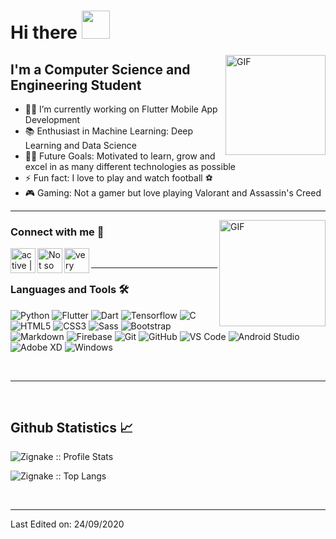 # Hi there <img width="45px" src="https://camo.githubusercontent.com/52f613ba340da0234fa3754325112a6533af65a3/68747470733a2f2f6d656469612e74656e6f722e636f6d2f696d616765732f33623338386665303364613237316432363734666166383565623763336663642f74656e6f722e676966" />

<img align="right" alt="GIF" height="160px" src="https://media.giphy.com/media/du3J3cXyzhj75IOgvA/giphy.gif" />

## I'm a Computer Science and Engineering Student  

- 👨‍💻 I’m currently working on Flutter Mobile App Development
- 📚 Enthusiast in Machine Learning: Deep Learning and Data Science
- 💪🏼 Future Goals: Motivated to learn, grow and excel in as many different technologies as possible
- ⚡ Fun fact: I love to play and watch football ⚽
- 🎮 Gaming: Not a gamer but love playing Valorant and Assassin's Creed

---

<img align="right" alt="GIF" height="170px" src="https://media.giphy.com/media/J5B1Y8QZnzXXbLQIBu/giphy.gif" />

### Connect with me 📝

[<img align="left" alt="active | LinkedIn" height="40px" src="https://img.icons8.com/dusk/64/000000/linkedin.png"/>][linkedin]
[<img align="left" alt="Not so active | Instagram" height="40px" src="https://img.icons8.com/dusk/64/000000/instagram.png" />][instagram]
[<img align="left" alt="very active | Twitter" height="40px" src="https://img.icons8.com/dusk/64/000000/twitter.png" />][Twitter]

<br />

---

### Languages and Tools 🛠 

![Python](http://img.shields.io/badge/-Python-3776AB?style=flat-square&logo=python&logoColor=ffffff)
![Flutter](http://img.shields.io/badge/-Flutter-1d3557?style=flat-square&logo=flutter&logoColor=ffffff)
![Dart](http://img.shields.io/badge/-Dart-118ab2?style=flat-square&logo=dart&logoColor=ffffff)
![Tensorflow](http://img.shields.io/badge/-Tensorflow-e76f51?style=flat-square&logo=tensorflow&logoColor=ffffff)
![C](http://img.shields.io/badge/-C-A8B9CC?style=flat-square&logo=c&logoColor=ffffff)
![HTML5](https://img.shields.io/badge/-HTML5-%23E44D27?style=flat-square&logo=html5&logoColor=ffffff)
![CSS3](https://img.shields.io/badge/-CSS3-%231572B6?style=flat-square&logo=css3)
![Sass](https://img.shields.io/badge/-Sass-%23CC6699?style=flat-square&logo=sass&logoColor=ffffff)
![Bootstrap](https://img.shields.io/badge/-Bootstrap-563D7C?style=flat-square&logo=Bootstrap)
![Markdown](https://img.shields.io/badge/-Markdown-000000?style=flat-square&logo=markdown)
![Firebase](https://img.shields.io/badge/-Firebase-FFCA28?style=flat-square&logo=firebase&logoColor=ffffff)
![Git](https://img.shields.io/badge/-Git-%23F05032?style=flat-square&logo=git&logoColor=%23ffffff)
![GitHub](https://img.shields.io/badge/-GitHub-181717?style=flat-square&logo=github)
![VS Code](http://img.shields.io/badge/-VS%20Code-007ACC?style=flat-square&logo=visual-studio-code&logoColor=ffffff)
![Android Studio](http://img.shields.io/badge/-Android%20Studio-55a630?style=flat-square&logo=android-studio&logoColor=ffffff)
![Adobe XD](http://img.shields.io/badge/-Adobe%20XD-8a2846?style=flat-square&logo=adobe-xd&logoColor=ffffff)
![Windows](http://img.shields.io/badge/-Windows-0078D6?style=flat-square&logo=windows&logoColor=ffffff)

<br/>

---

<br/>

<h2> Github Statistics 📈 </h2>

<p><img src="https://github-readme-stats.vercel.app/api?username=Zignake&show_icons=true&theme=dracula" alt="Zignake :: Profile Stats" /></p>

<p><img src="https://github-readme-stats.vercel.app/api/top-langs/?username=Zignake&langs_count=10&theme=dracula&layout=compact" alt="Zignake :: Top Langs" /></p>

<br/>

[instagram]: https://www.instagram.com/laukik__
[linkedin]: https://www.linkedin.com/in/laukik-avhad-a2b0b6196/
[twitter]: https://twitter.com/laukik___

---

Last Edited on: 24/09/2020
